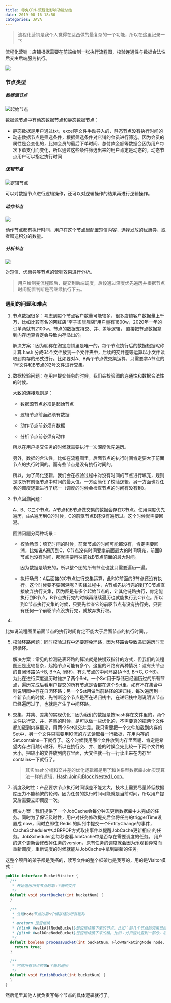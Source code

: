 ```yaml
---
title: 赤兔CRM-流程化影响功能总结
date: 2019-08-16 18:50
categories: JAVA
---
```


> 流程化营销是我个人觉得在达西做的最复杂的一个功能，所以在这里记录一下



流程化营销：店铺根据需要在前端绘制一张执行流程图，校验连通性与数据合法性后交由后端服务执行。

![](./FlowMarketing-Img/flow-graph.png)

### 节点类型

##### 数据源节点

![起始节点](./FlowMarketing-Img/start-nodes.png)

数据源节点中有动态数据节点和静态数据节点：

* 静态数据是用户通过txt，excel等文件手动导入的，静态节点没有执行时间的
* 动态数据节点是筛选条件，根据筛选条件对店铺的会员进行筛选。因为会员的属性是会变化的，比如会员的最后下单时间、总付款金额等数据会因为用户每次下单支付而变化，所以通过这些条件筛选出来的用户肯定是动态的。动态节点用户可以指定执行时间

##### 逻辑节点

![逻辑节点](./FlowMarketing-Img/logic-nodes.png)

可以对数据节点进行逻辑操作，还可以对逻辑操作的结果再进行逻辑操作。

##### 动作节点

![](./FlowMarketing-Img/action-nodes.png)

动作节点都有执行时间，用户在这个节点里配置短信内容，选择发放的优惠券，或者赠送积分的数量。

##### 分析节点

![](./FlowMarketing-Img/analysis-nodes.png)

对短信、优惠券等节点的营销效果进行分析。

> 用户绘制完流程图后，提交到后端调度，后段通过深度优先遍历并根据节点时间配置判断是否继续执行下去。 

### 遇到的问题和难点

1. 节点数据很多：考虑到每个节点客户数量可能较多，很多店铺客户数据量上千万，比如比较有名的网红店“李子柒旗舰店”用户量有1800w，2020年一年的订单两就有2100w。节点的数据支持交、并、差等逻辑， 直接把节点数据拿到内存运算肯定会导致内存溢出的。

   解决方案：因为昵称在淘宝店铺里是唯一的，每个节点执行后的数据根据昵称计算 hash 分成64个文件放到一个文件夹中，后续的交并差等运算以小文件读取到内存的形式进行。比如要对A、B两个节点做交集运算，只需要拿A节点的1号文件和B节点的2号文件进行交集。

2. 数据校验问题：在用户提交任务的时候，我们会校验图的连通性和数据合法性的时候。

   大致的连接规则是：

   * 数据源节点必须是起始节点

   * 逻辑节点前面必须有数据

   * 动作节点前必须有数据

   * 分析节点前必须有动作

   所以在用户提交任务的时候就需要执行一次深度优先遍历。

   另外，数据的合法性，比如在流程图里，后面节点的执行时间肯定要大于前面节点的执行时间的。而有些节点是没有执行时间的。

   所以，为了简化逻辑，我们会在校验过程中对没有时间的节点进行填充，规则是取所有前驱节点中时间的最大值。一方面简化了校验逻辑，另一方面也对任务的调度逻辑进行了统一（调度的时候会检查节点的时间有没有到）。

3. 节点回溯问题：

   A、B、C三个节点，A节点和B节点做交集的数据会存在C节点。使用深度优先遍历，由A遍历到C的时候，C的前驱节点B还没有遍历过。这个时候就需要回溯。

   回溯问题分两种场景：

   * 校验场景：填充时间的时候，前面节点的时间可能都没有，肯定需要回溯。比如说A遍历到C，C节点没有时间要拿前面最大的时间填充，前面B节点也没有时间，那就需要再往前找B节点前面的最大时间。

     因为数据是填充的，所以整个图的所有节点也就只需要遍历一遍。

   * 执行场景：A后面接的C节点进行交集运算，此时C前面的B节点还没有执行。这个时候要不要回溯呢？实践过程中，A节点先执行完的到了C节点直接放弃执行交集，因为图是有多个起始节点的，让其他链路执行，肯定能执行到B节点，B节点执行完的时候再继续遍历也就能执行到C节点。所以到C节点执行交集的时候，只要先检查它的前驱节点有没有执行完，只要有任何一个前驱节点没执行完，就放弃执行权。

4. 

   比如说流程图里前面节点的执行时间肯定不能大于后面节点的执行时间，。

5. 校验环路问题：同时校验过程中还要避免环路，因为环路会导致递归遍历时无限循环。

   解决方案：常见的检测链表环路的算法就是快慢双指针的方式，但我们的流程图还是比较复杂，起始节点可能有多个，这里的环路有两种情况：没有头节点的自闭环路(A->B, B->A, 闭环)，有头节点的中间环路(A->B, B->C, C->B)。为此在进行深度遍历时维护了两个Set。一个Set用于存储已经遍历过的所有节点，遍历完成后看用户提交的所有节点是否都在这个Set里，如有不在集合中则说明图中存在自闭环路；另一个Set用做当前路径的递归栈，每次遍历到一个新节点的时候，先判断这个节点是否在递归栈中，在递归栈中则说明该节点已经遍历过了，也就是产生了中间环路。

6. 交集、并集、差集的实现优化：因为我们的数据是按hash存在文件里的，两个文件执行交、并、差集的时候，是可以做一些优化的，不需要真的把两个文件都加载到内存里来，用两个Set做交并差。我只需要把一个文件加载到内存的Set中，另一个文件只需要用IO流的方式读取每一行数据，在用内存的Set.contains一下就行了。这个时候我用哪个文件放到内存里面呢，肯定是希望内存占用越小越好，所以在执行交、并、差的时候会先比较一下两个文件的大小，把较小的文件放到内存里面，大文件就一行一行读出来在内存里contains一下就行了。

   > 其实hash分桶和交并差的优化逻辑都是用了和关系型数据库Join实现算法一样的逻辑，[Hash Join](https://en.wikipedia.org/wiki/Hash_join)和[Block Nested Loop](https://en.wikipedia.org/wiki/Block_nested_loop)。

7. 调度及时性：产品要求节点执行时间误差不能太大，技术上需要尽量降低数据库压力不能频繁的轮询。因为任务的执行时间可能就是当前时间，所以用户提交后需要立即调度一次。

   解决方案：我们提供了一个JobCache会每分钟去更新数据库中未完成的任务。同时为了保证及时性，用户对任务修改提交后会将任务的triggerTime设置成 now，同时立即往 Redis 的队列中提交一个EntityChange的事件，CacheScheduler中以BRPOP方式取出事件以提醒JobCache更新相应 的任务。JobScheduler会每秒查看JobCache中是否存在需要调度的任务。 用户的这个更新会修改掉任务的version，原有任务的调度就会因为乐观锁异常而重新调度，重新调度的时候就能从JobCache中拿到最新的任务。

这整个项目的架子都是我搭的，读写文件的整个框架也是我写的，用的是Visitor模式：

```java
public interface BucketVisitor {
  /**
   * 开始遍历所有节点的第n个桶的文件
   */
  default void startBucket(int bucketNum) {
  }

  /**
   * 处理node节点的第n个桶存储的所有昵称
   *
   * @return 是否继续
   * {@link #walkAllNodeBucket}是否继续接下来的节点。比如：前几个节点的交集已经为空了，后续节点就没必要再继续运行了
   * {@link #walkOneNodeBucket}是否继续接下来的桶。比如：分页查找查到一部分，后面的bucket就不需要继续遍历了。
   */
  default boolean processBucket(int bucketNum, FlowMarketingNode node, Path path) {
    return true;
  }

  /**
   * 完成所有节点的第n个桶的遍历
   */
  default void finishBucket(int bucketNum) {
  }
}
```

然后组里其他人就负责写每个节点的具体逻辑就行了。

